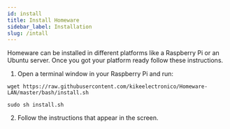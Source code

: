 ```yaml
---
id: install
title: Install Homeware
sidebar_label: Installation
slug: /intall
---
```


Homeware can be installed in different platforms like a Raspberry Pi or an Ubuntu server. Once you got your platform ready follow these instructions.

1. Open a terminal window in your Raspberry Pi and run:
```
wget https://raw.githubusercontent.com/kikeelectronico/Homeware-LAN/master/bash/install.sh
```
```
sudo sh install.sh
```
2. Follow the instructions that appear in the screen.
